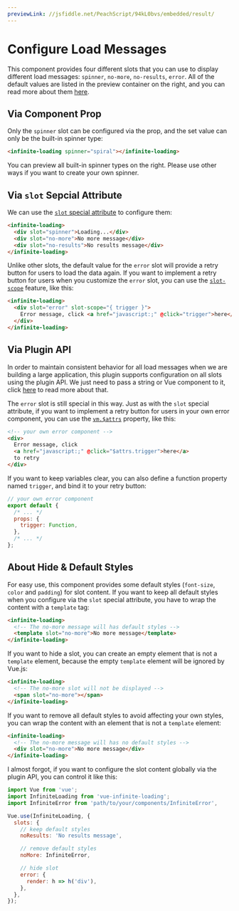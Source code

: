 ```yaml
---
previewLink: //jsfiddle.net/PeachScript/94kL0bvs/embedded/result/
---
```


# Configure Load Messages

This component provides four different slots that you can use to display different load messages: `spinner`, `no-more`, `no-results`, `error`. All of the default values are listed in the preview container on the right, and you can read more about them [here](../api/#slots).

## Via Component Prop

Only the `spinner` slot can be configured via the prop, and the set value can only be the built-in spinner type:

``` html
<infinite-loading spinner="spiral"></infinite-loading>
```

You can preview all built-in spinner types on the right. Please use other ways if you want to create your own spinner.

## Via `slot` Sepcial Attribute

We can use the [`slot` special attribute](https://vuejs.org/v2/api/index.html#slot) to configure them:

``` html
<infinite-loading>
  <div slot="spinner">Loading...</div>
  <div slot="no-more">No more message</div>
  <div slot="no-results">No results message</div>
</infinite-loading>
```

Unlike other slots, the default value for the `error` slot will provide a retry button for users to load the data again. If you want to implement a retry button for users when you customize the `error` slot, you can use the [`slot-scope`](https://vuejs.org/v2/api/index.html#slot-scope) feature, like this:

``` html
<infinite-loading>
  <div slot="error" slot-scope="{ trigger }">
    Error message, click <a href="javascript:;" @click="trigger">here</a> to retry
  </div>
</infinite-loading>
```

## Via Plugin API

In order to maintain consistent behavior for all load messages when we are building a large application, this plugin supports configuration on all slots using the plugin API. We just need to pass a string or Vue component to it, click [here](./configure-plugin-opts.md#slots) to read more about that.

The `error` slot is still special in this way. Just as with the `slot` special attribute, if you want to implement a retry button for users in your own error component, you can use the [`vm.$attrs`](https://cn.vuejs.org/v2/api/#vm-attrs) property, like this:

``` html
<!-- your own error component -->
<div>
  Error message, click
  <a href="javascript:;" @click="$attrs.trigger">here</a>
  to retry
</div>
```

If you want to keep variables clear, you can also define a function property named `trigger`, and bind it to your retry button:

``` js
// your own error component
export default {
  /* ... */
  props: {
    trigger: Function,
  },
  /* ... */
};
```

## About Hide & Default Styles

For easy use, this component provides some default styles (`font-size`, `color` and `padding`) for slot content. If you want to keep all default styles when you configure via the `slot` special attribute, you have to wrap the content with a `template` tag:

``` html
<infinite-loading>
  <!-- The no-more message will has default styles -->
  <template slot="no-more">No more message</template>
</infinite-loading>

```

If you want to hide a slot, you can create an empty element that is not a `template` element, because the empty `template` element will be ignored by Vue.js:

``` html
<infinite-loading>
  <!-- The no-more slot will not be displayed -->
  <span slot="no-more"></span>
</infinite-loading>
```

If you want to remove all default styles to avoid affecting your own styles, you can wrap the content with an element that is not a `template` element:

``` html
<infinite-loading>
  <!-- The no-more message will has no default styles -->
  <div slot="no-more">No more message</div>
</infinite-loading>
```

I almost forgot, if you want to configure the slot content globally via the plugin API, you can control it like this:

``` js
import Vue from 'vue';
import InfiniteLoading from 'vue-infinite-loading';
import InfiniteError from 'path/to/your/components/InfiniteError',

Vue.use(InfiniteLoading, {
  slots: {
    // keep default styles
    noResults: 'No results message',

    // remove default styles
    noMore: InfiniteError,

    // hide slot
    error: {
      render: h => h('div'),
    },
  },
});
```
